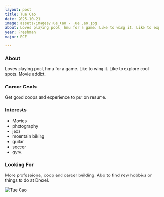 ```yaml
---
layout: post
title: Tue Cao
date: 2025-10-21
image: assets/images/Tue_Cao - Tue Cao.jpg
about: Loves playing pool, hmu for a game. Like to wing it. Like to explore cool spots. Movie addict.
year: Freshman
major: ECE

---
```


### About

Loves playing pool, hmu for a game. Like to wing it. Like to explore cool spots. Movie addict.

### Career Goals

Get good coops and experience to put on resume.

### Interests

- Movies
- photography
- jazz
- mountain biking
- guitar
- soccer
- gym.

### Looking For

More professional, coop and career building. Also to find new hobbies or things to do at Drexel.
<div class="text-center my-5">
    <img src="https://sase-drexel.github.io/mentorship-2025/assets/images/Tue_Cao - Tue Cao.jpg" alt="Tue Cao" class="rounded post-img" />
</div>
